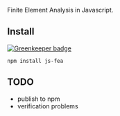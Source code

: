 Finite Element Analysis in Javascript.

Install
-------

[![Greenkeeper badge](https://badges.greenkeeper.io/peterkinalex/js-fea.svg)](https://greenkeeper.io/)

```
npm install js-fea
```

TODO
----
* publish to npm
* verification problems
